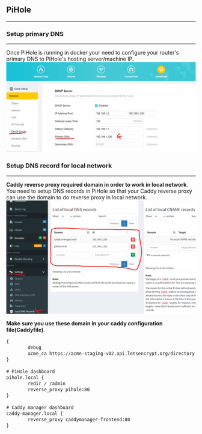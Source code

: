 ## PiHole

---

### Setup primary DNS

---

Once PiHole is running in docker your need to configure your router's primary DNS to PiHole's hosting server/machine IP.
![Example](./primary-dns.png)

### Setup DNS record for local network

---

**Caddy reverse proxy required domain in order to work in local network**. You need to setup DNS records in PiHole so that your Caddy reverse proxy can use the domain to do reverse proxy in local network.
![Example](./dns-records.png)

**Make sure you use these domain in your caddy configuration file(Caddyfile)**.

```
{
        debug
        acme_ca https://acme-staging-v02.api.letsencrypt.org/directory
}

# PiHole dashboard
pihole.local {
        redir / /admin
        reverse_proxy pihole:80
}

# Caddy manager dashboard
caddy-manager.local {
        reverse_proxy caddymanager-frontend:80
}
```
